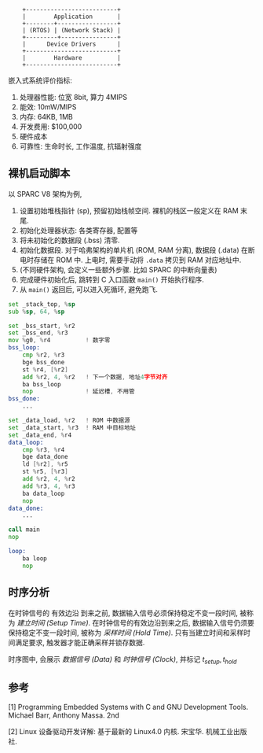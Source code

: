 ```
    +--------------------------+
    |        Application       |
    +--------+-----------------+
    | (RTOS) | (Network Stack) |
    +---------+----------------+
    |      Device Drivers      |
    +--------------------------+
    |        Hardware          |
    +--------------------------+
```

嵌入式系统评价指标:
1. 处理器性能: 位宽 8bit, 算力 4MIPS 
2. 能效: 10mW/MIPS
3. 内存: 64KB, 1MB
4. 开发费用: \$100,000
5. 硬件成本
6. 可靠性: 生命时长, 工作温度, 抗辐射强度

## 裸机启动脚本

以 SPARC V8 架构为例, 

1. 设置初始堆栈指针 (sp), 预留初始栈帧空间. 裸机的栈区一般定义在 RAM 末尾.
2. 初始化处理器状态: 各类寄存器, 配置等
3. 将未初始化的数据段 (.bss) 清零.
4. 初始化数据段. 对于哈弗架构的单片机 (ROM, RAM 分离), 数据段 (.data) 在断电时存储在 ROM 中. 上电时, 需要手动将 `.data` 拷贝到 RAM 对应地址中.
5. (不同硬件架构, 会定义一些额外步骤. 比如 SPARC 的中断向量表)
6. 完成硬件初始化后,  跳转到 C 入口函数 `main()` 开始执行程序.
7. 从 `main()` 返回后, 可以进入死循环, 避免跑飞.

```asm
set _stack_top, %sp
sub %sp, 64, %sp  

set _bss_start, %r2
set _bss_end, %r3
mov %g0, %r4          ! 数字零
bss_loop:
	cmp %r2, %r3
	bge bss_done
	st %r4, [%r2]
	add %r2, 4, %r2   ! 下一个数据, 地址4字节对齐
	ba bss_loop
	nop               ! 延迟槽, 不用管
bss_done:
	...

set _data_load, %r2   ! ROM 中数据源
set _data_start, %r3  ! RAM 中目标地址
set _data_end, %r4
data_loop:
	cmp %r3, %r4
	bge data_done
	ld [%r2], %r5
	st %r5, [%r3]
	add %r2, 4, %r2
	add %r3, 4, %r3
	ba data_loop
	nop 
data_done:
	...

call main
nop 

loop: 
	ba loop
	nop
```

## 时序分析

在时钟信号的 有效边沿 到来之前, 数据输入信号必须保持稳定不变一段时间, 被称为 *建立时间 (Setup Time)*. 在时钟信号的有效边沿到来之后, 数据输入信号仍须要保持稳定不变一段时间, 被称为 *采样时间 (Hold Time)*. 只有当建立时间和采样时间满足要求, 触发器才能正确采样并锁存数据.

时序图中, 会展示 *数据信号 (Data)* 和 *时钟信号 (Clock)*, 并标记 $t_{setup}, t_{hold}$

## 参考

[1] Programming Embedded Systems with C and GNU Development Tools. Michael Barr, Anthony Massa. 2nd

[2] Linux 设备驱动开发详解: 基于最新的 Linux4.0 内核. 宋宝华. 机械工业出版社.